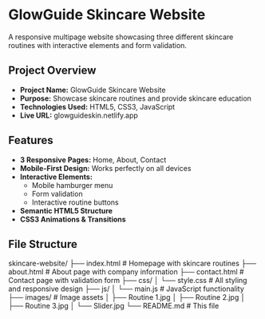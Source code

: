 # GlowGuide Skincare Website

A responsive multipage website showcasing three different skincare routines with interactive elements and form validation.

##  Project Overview
- **Project Name:** GlowGuide Skincare Website
- **Purpose:** Showcase skincare routines and provide skincare education
- **Technologies Used:** HTML5, CSS3, JavaScript
- **Live URL:** glowguideskin.netlify.app

##  Features
- **3 Responsive Pages:** Home, About, Contact
- **Mobile-First Design:** Works perfectly on all devices
- **Interactive Elements:** 
  - Mobile hamburger menu
  - Form validation
  - Interactive routine buttons
- **Semantic HTML5 Structure**
- **CSS3 Animations & Transitions**

## File Structure
skincare-website/
├── index.html # Homepage with skincare routines
├── about.html # About page with company information
├── contact.html # Contact page with validation form
├── css/
│ └── style.css # All styling and responsive design
├── js/
│ └── main.js # JavaScript functionality
├── images/ # Image assets
│ ├── Routine 1.jpg
│ ├── Routine 2.jpg
│ ├── Routine 3.jpg
│ └── Slider.jpg
└── README.md # This file
